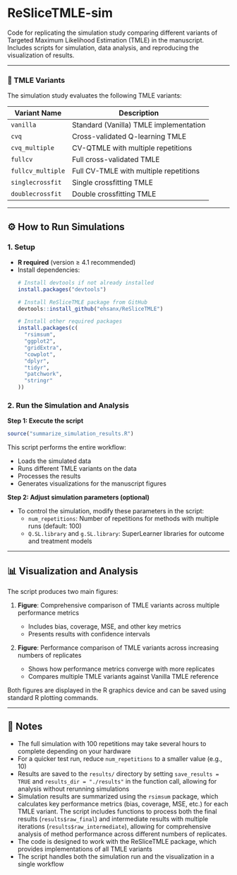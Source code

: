 # ReSliceTMLE-sim

Code for replicating the simulation study comparing different variants of Targeted Maximum Likelihood Estimation (TMLE) in the manuscript. Includes scripts for simulation, data analysis, and reproducing the visualization of results.

---
### 📂 TMLE Variants
The simulation study evaluates the following TMLE variants:

| **Variant Name**       | **Description**                                           |
|-------------------------|------------------------------------------------------------|
| `vanilla`              | Standard (Vanilla) TMLE implementation                     |
| `cvq`                  | Cross-validated Q-learning TMLE                            |
| `cvq_multiple`         | CV-QTMLE with multiple repetitions                         |
| `fullcv`               | Full cross-validated TMLE                                  |
| `fullcv_multiple`      | Full CV-TMLE with multiple repetitions                     |
| `singlecrossfit`       | Single crossfitting TMLE                                   |
| `doublecrossfit`       | Double crossfitting TMLE                                   |

---
## ⚙️ How to Run Simulations

### 1. Setup
- **R required** (version ≥ 4.1 recommended)
- Install dependencies:
  ```r
  # Install devtools if not already installed
  install.packages("devtools")
  
  # Install ReSliceTMLE package from GitHub
  devtools::install_github("ehsanx/ReSliceTMLE")
  
  # Install other required packages
  install.packages(c(
    "rsimsum",
    "ggplot2",
    "gridExtra",
    "cowplot",
    "dplyr",
    "tidyr",
    "patchwork",
    "stringr"
  ))
  ```

### 2. Run the Simulation and Analysis
**Step 1: Execute the script**
```r
source("summarize_simulation_results.R")
```
This script performs the entire workflow:
- Loads the simulated data
- Runs different TMLE variants on the data
- Processes the results
- Generates visualizations for the manuscript figures

**Step 2: Adjust simulation parameters (optional)**
- To control the simulation, modify these parameters in the script:
  - `num_repetitions`: Number of repetitions for methods with multiple runs (default: 100)
  - `Q.SL.library` and `g.SL.library`: SuperLearner libraries for outcome and treatment models

---
## 📊 Visualization and Analysis

The script produces two main figures:

1. **Figure**: Comprehensive comparison of TMLE variants across multiple performance metrics
   - Includes bias, coverage, MSE, and other key metrics
   - Presents results with confidence intervals

2. **Figure**: Performance comparison of TMLE variants across increasing numbers of replicates
   - Shows how performance metrics converge with more replicates
   - Compares multiple TMLE variants against Vanilla TMLE reference

Both figures are displayed in the R graphics device and can be saved using standard R plotting commands.

---
## 📝 Notes
- The full simulation with 100 repetitions may take several hours to complete depending on your hardware
- For a quicker test run, reduce `num_repetitions` to a smaller value (e.g., 10)
- Results are saved to the `results/` directory by setting `save_results = TRUE` and `results_dir = "./results"` in the function call, allowing for analysis without rerunning simulations
- Simulation results are summarized using the `rsimsum` package, which calculates key performance metrics (bias, coverage, MSE, etc.) for each TMLE variant. The script includes functions to process both the final results (`results$raw_final`) and intermediate results with multiple iterations (`results$raw_intermediate`), allowing for comprehensive analysis of method performance across different numbers of replicates.
- The code is designed to work with the ReSliceTMLE package, which provides implementations of all TMLE variants
- The script handles both the simulation run and the visualization in a single workflow


